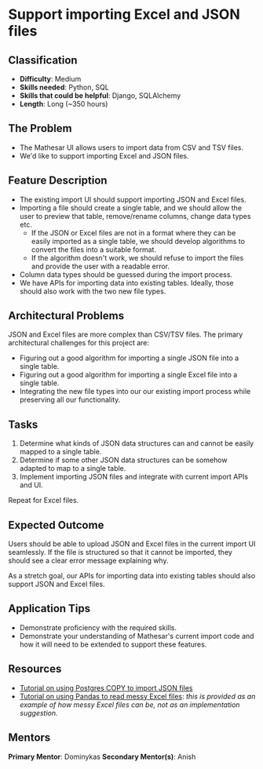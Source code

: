 # Support importing Excel and JSON files

## Classification
- **Difficulty**: Medium
- **Skills needed**: Python, SQL
- **Skills that could be helpful**: Django, SQLAlchemy
- **Length**: Long (~350 hours)

## The Problem
- The Mathesar UI allows users to import data from CSV and TSV files.
- We'd like to support importing Excel and JSON files.

## Feature Description
- The existing import UI should support importing JSON and Excel files.
- Importing a file should create a single table, and we should allow the user to preview that table, remove/rename columns, change data types etc.
  - If the JSON or Excel files are not in a format where they can be easily imported as a single table, we should develop algorithms to convert the files into a suitable format.
  - If the algorithm doesn't work, we should refuse to import the files and provide the user with a readable error.
- Column data types should be guessed during the import process.
- We have APIs for importing data into existing tables. Ideally, those should also work with the two new file types.

## Architectural Problems
JSON and Excel files are more complex than CSV/TSV files. The primary architectural challenges for this project are:
- Figuring out a good algorithm for importing a single JSON file into a single table.
- Figuring out a good algorithm for importing a single Excel file into a single table.
- Integrating the new file types into our our existing import process while preserving all our functionality.

## Tasks
1. Determine what kinds of JSON data structures can and cannot be easily mapped to a single table.
1. Determine if some other JSON data structures can be somehow adapted to map to a single table.
1. Implement importing JSON files and integrate with current import APIs and UI.

Repeat for Excel files.

## Expected Outcome
Users should be able to upload JSON and Excel files in the current import UI seamlessly. If the file is structured so that it cannot be imported, they should see a clear error message explaining why.

As a stretch goal, our APIs for importing data into existing tables should also support JSON and Excel files.

## Application Tips
- Demonstrate proficiency with the required skills.
- Demonstrate your understanding of Mathesar's current import code and how it will need to be extended to support these features.

## Resources
- [Tutorial on using Postgres COPY to import JSON files](https://konbert.com/blog/import-json-into-postgres-using-copy)
- [Tutorial on using Pandas to read messy Excel files](https://pbpython.com/pandas-excel-range.html): *this is provided as an example of how messy Excel files can be, not as an implementation suggestion.*

## Mentors
**Primary Mentor**: Dominykas
**Secondary Mentor(s)**: Anish

